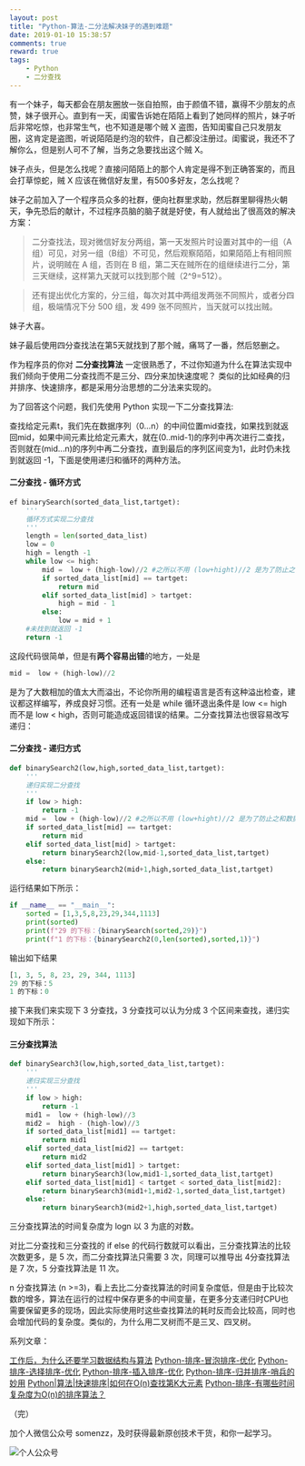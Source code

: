 ```yaml
---
layout: post
title: "Python-算法-二分法解决妹子的遇到难题"
date: 2019-01-10 15:38:57
comments: true
reward: true
tags: 
	- Python
	- 二分查找 
---
```




有一个妹子，每天都会在朋友圈放一张自拍照，由于颜值不错，赢得不少朋友的点赞，妹子很开心。直到有一天，闺蜜告诉她在陌陌上看到了她同样的照片，妹子听后非常吃惊，也非常生气，也不知道是哪个贼 X 盗图，告知闺蜜自己只发朋友圈，这肯定是盗图，听说陌陌是约泡的软件，自己都没注册过。闺蜜说，我还不了解你么，但是别人可不了解，当务之急要找出这个贼 X。

<!-- more -->


妹子点头，但是怎么找呢？直接问陌陌上的那个人肯定是得不到正确答案的，而且会打草惊蛇，贼 X 应该在微信好友里，有500多好友，怎么找呢？

妹子之前加入了一个程序员众多的社群，便向社群里求助，然后群里聊得热火朝天，争先恐后的献计，不过程序员脑的脑子就是好使，有人就给出了很高效的解决方案：

>二分查找法，现对微信好友分两组，第一天发照片时设置对其中的一组（A组）可见，对另一组（B组）不可见，然后观察陌陌，如果陌陌上有相同照片，说明贼在 A 组，否则在 B 组，第二天在贼所在的组继续进行二分，第三天继续，这样第九天就可以找到那个贼（2^9=512）。

>还有提出优化方案的，分三组，每次对其中两组发两张不同照片，或者分四组，极端情况下分 500 组，发 499 张不同照片，当天就可以找出贼。

妹子大喜。

妹子最后使用四分查找法在第5天就找到了那个贼，痛骂了一番，然后怒删之。

作为程序员的你对 **二分查找算法** 一定很熟悉了，不过你知道为什么在算法实现中我们倾向于使用二分查找而不是三分、四分来加快速度呢？ 类似的比如经典的归并排序、快速排序，都是采用分治思想的二分法来实现的。

为了回答这个问题，我们先使用 Python 实现一下二分查找算法:

查找给定元素t，我们先在数据序列（0...n）的中间位置mid查找，如果找到就返回mid，如果中间元素比给定元素大，就在(0..mid-1)的序列中再次进行二查找，否则就在(mid...n)的序列中再二分查找，直到最后的序列区间变为1，此时仍未找到就返回 -1，下面是使用递归和循环的两种方法。

#### 二分查找 - 循环方式
```python
ef binarySearch(sorted_data_list,tartget):
    '''
    循环方式实现二分查找
    '''
    length = len(sorted_data_list)
    low = 0
    high = length -1 
    while low <= high:
        mid =  low + (high-low)//2 #之所以不用 (low+hight)//2 是为了防止之和数据大而溢出
        if sorted_data_list[mid] == tartget:
            return mid
        elif sorted_data_list[mid] > tartget:
            high = mid - 1 
        else:
            low = mid + 1
    #未找到就返回 -1 
    return -1
```
这段代码很简单，但是有**两个容易出错**的地方，一处是

```python
mid =  low + (high-low)//2
```
是为了大数相加的值太大而溢出，不论你所用的编程语言是否有这种溢出检查，建议都这样编写，养成良好习惯。还有一处是 while 循环退出条件是 low <= high 而不是 low < high，否则可能造成返回错误的结果。二分查找算法也很容易改写递归：

#### 二分查找 - 递归方式
```python
def binarySearch2(low,high,sorted_data_list,tartget):
    '''
    递归实现二分查找
    '''
    if low > high:
        return -1
    mid =  low + (high-low)//2 #之所以不用 (low+hight)//2 是为了防止之和数据大而溢出
    if sorted_data_list[mid] == tartget:
        return mid
    elif sorted_data_list[mid] > tartget:
        return binarySearch2(low,mid-1,sorted_data_list,tartget) 
    else:
        return binarySearch2(mid+1,high,sorted_data_list,tartget) 
```
运行结果如下所示：

```python
if __name__ == "__main__":
    sorted = [1,3,5,8,23,29,344,1113]
    print(sorted)
    print(f"29 的下标：{binarySearch(sorted,29)}")
    print(f"1 的下标：{binarySearch2(0,len(sorted),sorted,1)}")
```
输出如下结果
```python
[1, 3, 5, 8, 23, 29, 344, 1113]
29 的下标：5
1 的下标：0
```
接下来我们来实现下 3 分查找，3 分查找可以认为分成 3 个区间来查找，递归实现如下所示：

#### 三分查找算法
```python
def binarySearch3(low,high,sorted_data_list,tartget):
    '''
    递归实现三分查找
    '''
    if low > high:
        return -1
    mid1 =  low + (high-low)//3 
    mid2 =  high - (high-low)//3 
    if sorted_data_list[mid1] == tartget:
        return mid1
    elif sorted_data_list[mid2] == tartget:
        return mid2
    elif sorted_data_list[mid1] > tartget:
        return binarySearch3(low,mid1-1,sorted_data_list,tartget) 
    elif sorted_data_list[mid1] < tartget < sorted_data_list[mid2]:
        return binarySearch3(mid1+1,mid2-1,sorted_data_list,tartget) 
    else:
        return binarySearch3(mid2+1,high,sorted_data_list,tartget) 
```
三分查找算法的时间复杂度为 logn 以 3 为底的对数。  

对比二分查找和三分查找的 if else 的代码行数就可以看出，三分查找算法的比较次数更多，是 5 次，而二分查找算法只需要 3 次，同理可以推导出 4分查找算法是 7 次，5 分查找算法是 11 次。 

n 分查找算法 (n >=3)，看上去比二分查找算法的时间复杂度低，但是由于比较次数的增多，算法在运行的过程中保存更多的中间变量，在更多分支递归时CPU也需要保留更多的现场，因此实际使用时这些查找算法的耗时反而会比较高，同时也会增加代码的复杂度。类似的，为什么用二叉树而不是三叉、四叉树。



系列文章：

[工作后，为什么还要学习数据结构与算法](https://somenzz.github.io/2018/12/09/algorthms/)
[Python-排序-冒泡排序-优化](https://somenzz.github.io/2018/12/10/python_bubble_sort/)
[Python-排序-选择排序-优化](https://somenzz.github.io/2018/12/12/python_select_sort/)
[Python-排序-插入排序-优化](https://somenzz.github.io/2018/12/15/python_insert_shell_sort/)
[Python-排序-归并排序-哨兵的妙用](https://somenzz.github.io/2018/12/17/python_merge_sort/)
[Python|算法|快速排序|如何在O(n)查找第K大元素](https://somenzz.github.io/2018/12/18/python_quick_sort/)
[Python-排序-有哪些时间复杂度为O(n)的排序算法？](https://somenzz.github.io/2018/12/25/python_linear_sort/)




（完）

加个人微信公众号 somenzz，及时获得最新原创技术干货，和你一起学习。

![个人公众号](/assets/img/wechat2.jpg)
